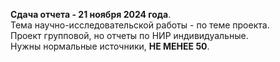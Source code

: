 **Сдача отчета - 21 ноября 2024 года**.  
Тема научно-исследовательской работы - по теме проекта.  
Проект групповой, но отчеты по НИР индивидуальные.  
Нужны нормальные источники, **НЕ МЕНЕЕ 50**.  

